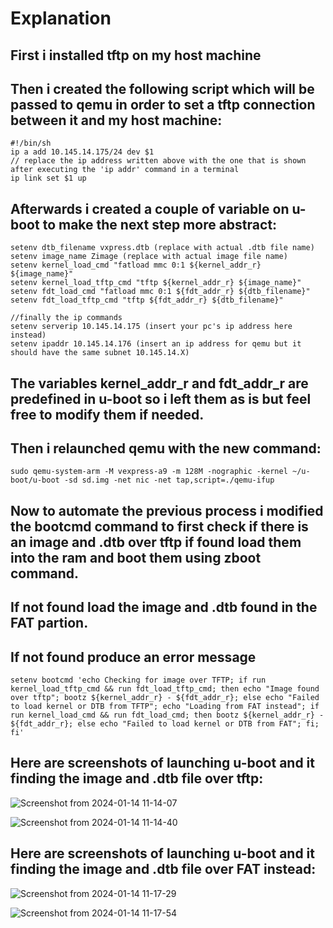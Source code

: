 # Explanation

## First i installed tftp on my host machine

## Then i created the following script which will be passed to qemu in order to set a tftp connection between it and my host machine:

```
#!/bin/sh
ip a add 10.145.14.175/24 dev $1
// replace the ip address written above with the one that is shown after executing the 'ip addr' command in a terminal
ip link set $1 up
```

## Afterwards i created a couple of variable on u-boot to make the next step more abstract:

```
setenv dtb_filename vxpress.dtb (replace with actual .dtb file name)
setenv image_name Zimage (replace with actual image file name)
setenv kernel_load_cmd "fatload mmc 0:1 ${kernel_addr_r} ${image_name}"
setenv kernel_load_tftp_cmd "tftp ${kernel_addr_r} ${image_name}"
setenv fdt_load_cmd "fatload mmc 0:1 ${fdt_addr_r} ${dtb_filename}"
setenv fdt_load_tftp_cmd "tftp ${fdt_addr_r} ${dtb_filename}"

//finally the ip commands
setenv serverip 10.145.14.175 (insert your pc's ip address here instead)
setenv ipaddr 10.145.14.176 (insert an ip address for qemu but it should have the same subnet 10.145.14.X)
```

## The variables kernel_addr_r and fdt_addr_r are predefined in u-boot so i left them as is but feel free to modify them if needed.

## Then i relaunched qemu with the new command:

```
sudo qemu-system-arm -M vexpress-a9 -m 128M -nographic -kernel ~/u-boot/u-boot -sd sd.img -net nic -net tap,script=./qemu-ifup
```

## Now to automate the previous process i modified the bootcmd command to first check if there is an image and .dtb over tftp if found load them into the ram and boot them using zboot command.
## If not found load the image and .dtb found in the FAT partion.
## If not found produce an error message

```
setenv bootcmd 'echo Checking for image over TFTP; if run kernel_load_tftp_cmd && run fdt_load_tftp_cmd; then echo "Image found over tftp"; bootz ${kernel_addr_r} - ${fdt_addr_r}; else echo "Failed to load kernel or DTB from TFTP"; echo "Loading from FAT instead"; if run kernel_load_cmd && run fdt_load_cmd; then bootz ${kernel_addr_r} - ${fdt_addr_r}; else echo "Failed to load kernel or DTB from FAT"; fi; fi'
```

## Here are screenshots of launching u-boot and it finding the image and .dtb file over tftp:

![Screenshot from 2024-01-14 11-14-07](https://github.com/omartarek376/Embedded-Linux/assets/111865747/7ae1e05e-5093-4aa6-9707-2347b67473a6)

![Screenshot from 2024-01-14 11-14-40](https://github.com/omartarek376/Embedded-Linux/assets/111865747/1a8fe065-4142-4dd6-8d34-260950189573)

## Here are screenshots of launching u-boot and it finding the image and .dtb file over FAT instead:

![Screenshot from 2024-01-14 11-17-29](https://github.com/omartarek376/Embedded-Linux/assets/111865747/305568e9-ad5c-4d2d-85d7-305672fd1ac9)

![Screenshot from 2024-01-14 11-17-54](https://github.com/omartarek376/Embedded-Linux/assets/111865747/ad7617bd-53b9-4838-b45c-ed31cc6ad02e)






 
